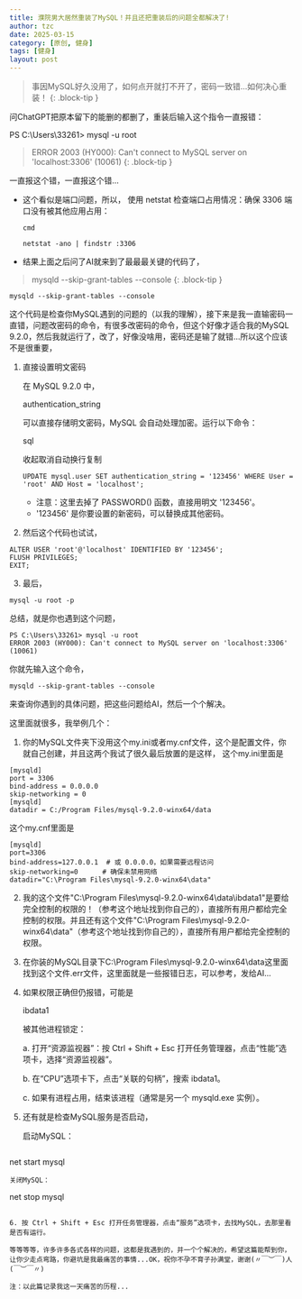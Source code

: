 ```yaml
---
title: 濮院男大居然重装了MySQL！并且还把重装后的问题全都解决了!
author: tzc
date: 2025-03-15
category: [原创, 健身]
tags: [健身]
layout: post
---
```


> 事因MySQL好久没用了，如何点开就打不开了，密码一致错...如何决心重装！
> {: .block-tip }

问ChatGPT把原本留下的能删的都删了，重装后输入这个指令一直报错：

PS C:\Users\33261> mysql -u root

> ERROR 2003 (HY000): Can't connect to MySQL server on 'localhost:3306' (10061)
{: .block-tip }

一直报这个错，一直报这个错...

- 这个看似是端口问题，所以，
  使用 netstat 检查端口占用情况：确保 3306 端口没有被其他应用占用：
  
  ```
  cmd
  ```
  
  ```
  netstat -ano | findstr :3306
  ```
  
- 结果上面之后问了AI就来到了最最最关键的代码了，

> mysqld --skip-grant-tables --console
{: .block-tip }

  ```
mysqld --skip-grant-tables --console
  ```

  这个代码是检查你MySQL遇到的问题的（以我的理解），接下来是我一直输密码一直错，问题改密码的命令，有很多改密码的命令，但这个好像才适合我的MySQL 9.2.0，然后我就运行了，改了，好像没啥用，密码还是输了就错...所以这个应该不是很重要，

  1. 直接设置明文密码

     在 MySQL 9.2.0 中，

     authentication_string

      可以直接存储明文密码，MySQL 会自动处理加密。运行以下命令：

     sql

     收起取消自动换行复制

     ```
     UPDATE mysql.user SET authentication_string = '123456' WHERE User = 'root' AND Host = 'localhost';
     ```

     - 注意：这里去掉了 PASSWORD() 函数，直接用明文 '123456'。
     - '123456' 是你要设置的新密码，可以替换成其他密码。

  2. 然后这个代码也试试，
  ```
  ALTER USER 'root'@'localhost' IDENTIFIED BY '123456';
  FLUSH PRIVILEGES;
  EXIT;
  ```
  3. 最后，
  ```
  mysql -u root -p
  ```

总结，就是你也遇到这个问题，

```
PS C:\Users\33261> mysql -u root
ERROR 2003 (HY000): Can't connect to MySQL server on 'localhost:3306' (10061)
```

你就先输入这个命令，

```
mysqld --skip-grant-tables --console
```

来查询你遇到的具体问题，把这些问题给AI，然后一个个解决。

这里面就很多，我举例几个：

1. 你的MySQL文件夹下没用这个my.ini或者my.cnf文件，这个是配置文件，你就自己创建，并且这两个我试了很久最后放置的是这样，
  这个my.ini里面是
  ```
[mysqld]
port = 3306
bind-address = 0.0.0.0
skip-networking = 0
[mysqld]
datadir = C:/Program Files/mysql-9.2.0-winx64/data
```
这个my.cnf里面是
```
[mysqld]
port=3306
bind-address=127.0.0.1  # 或 0.0.0.0，如果需要远程访问
skip-networking=0      # 确保未禁用网络
datadir="C:\Program Files\mysql-9.2.0-winx64\data"
```


2. 我的这个文件"C:\Program Files\mysql-9.2.0-winx64\data\ibdata1"是要给完全控制的权限的！（参考这个地址找到你自己的），直接所有用户都给完全控制的权限。并且还有这个文件"C:\Program Files\mysql-9.2.0-winx64\data"（参考这个地址找到你自己的），直接所有用户都给完全控制的权限。

3. 在你装的MySQL目录下C:\Program Files\mysql-9.2.0-winx64\data这里面找到这个文件.err文件，这里面就是一些报错日志，可以参考，发给AI...

4. 如果权限正确但仍报错，可能是

   ibdata1

   被其他进程锁定：
 
   a.  打开“资源监视器”：按 Ctrl + Shift + Esc 打开任务管理器，点击“性能”选项卡，选择“资源监视器”。
 
   b.  在“CPU”选项卡下，点击“关联的句柄”，搜索 ibdata1。
 
   c.  如果有进程占用，结束该进程（通常是另一个 mysqld.exe 实例）。

5. 还有就是检查MySQL服务是否启动，

   启动MySQL：
   ```
net start mysql
```
关闭MySQL：
```
net stop mysql
```

6. 按 Ctrl + Shift + Esc 打开任务管理器，点击“服务”选项卡，去找MySQL，去那里看是否有运行。

等等等等，许多许多各式各样的问题，这都是我遇到的，并一个个解决的，希望这篇能帮到你，让你少走点弯路，你避坑是我最痛苦的事情...OK，祝你不孕不育子孙满堂，谢谢(〃￣︶￣)人(￣︶￣〃)

注：以此篇记录我这一天痛苦的历程...
